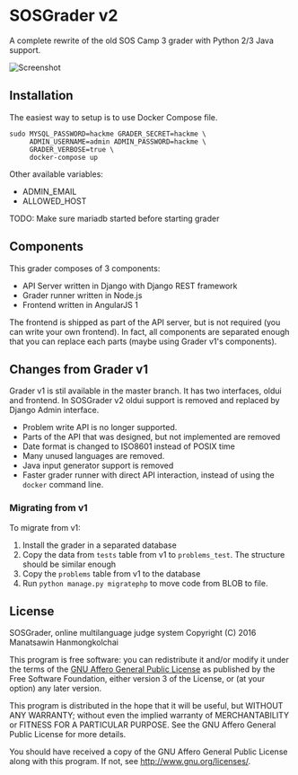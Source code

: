 # SOSGrader v2

A complete rewrite of the old SOS Camp 3 grader with Python 2/3 Java support.

![Screenshot](http://i.imgur.com/YybCLbg.png)

## Installation

The easiest way to setup is to use Docker Compose file.

```
sudo MYSQL_PASSWORD=hackme GRADER_SECRET=hackme \
     ADMIN_USERNAME=admin ADMIN_PASSWORD=hackme \
     GRADER_VERBOSE=true \
     docker-compose up
```

Other available variables:

- ADMIN_EMAIL
- ALLOWED_HOST

TODO: Make sure mariadb started before starting grader

## Components

This grader composes of 3 components:

- API Server written in Django with Django REST framework
- Grader runner written in Node.js
- Frontend written in AngularJS 1

The frontend is shipped as part of the API server, but is not required (you can
write your own frontend). In fact, all components are separated enough that you
can replace each parts (maybe using Grader v1's components).

## Changes from Grader v1

Grader v1 is stil available in the master branch. It has two interfaces, oldui
and frontend. In SOSGrader v2 oldui support is removed and replaced by Django
Admin interface.

- Problem write API is no longer supported.
- Parts of the API that was designed, but not implemented are removed
- Date format is changed to ISO8601 instead of POSIX time
- Many unused languages are removed.
- Java input generator support is removed
- Faster grader runner with direct API interaction, instead of using the `docker`
  command line.

### Migrating from v1

To migrate from v1:

1. Install the grader in a separated database
2. Copy the data from `tests` table from v1 to `problems_test`. The structure
   should be similar enough
3. Copy the `problems` table from v1 to the database
4. Run `python manage.py migratephp` to move code from BLOB to file.

## License

SOSGrader, online multilanguage judge system
Copyright (C) 2016 Manatsawin Hanmongkolchai

This program is free software: you can redistribute it and/or modify
it under the terms of the [GNU Affero General Public License](https://www.gnu.org/licenses/agpl-3.0.en.html) as
published by the Free Software Foundation, either version 3 of the
License, or (at your option) any later version.

This program is distributed in the hope that it will be useful,
but WITHOUT ANY WARRANTY; without even the implied warranty of
MERCHANTABILITY or FITNESS FOR A PARTICULAR PURPOSE.  See the
GNU Affero General Public License for more details.

You should have received a copy of the GNU Affero General Public License
along with this program.  If not, see <http://www.gnu.org/licenses/>.
